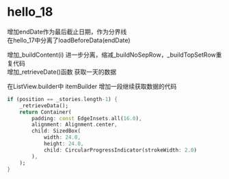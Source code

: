 # hello_18

增加endDate作为最后截止日期，作为分界线  
在hello_17中分离了loadBeforeData(endDate)

增加_buildContent(i) 进一步分离，缩减_buildNoSepRow，_buildTopSetRow重复代码  
增加_retrieveDate()函数 获取一天的数据

在ListView.builder中 itemBuilder 增加一段继续获取数据的代码

```dart
if (position == _stories.length-1) {
    _retrieveData();
    return Container(
        padding: const EdgeInsets.all(16.0),
        alignment: Alignment.center,
        child: SizedBox(
            width: 24.0,
            height: 24.0,
            child: CircularProgressIndicator(strokeWidth: 2.0)
        ),
    );
}
```